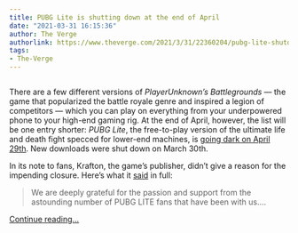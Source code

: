 ```yaml
---
title: PUBG Lite is shutting down at the end of April
date: "2021-03-31 16:15:36"
author: The Verge
authorlink: https://www.theverge.com/2021/3/31/22360204/pubg-lite-shutdown-free-to-play
tags:
- The-Verge
---
```

<figure>
      <img alt="" src="https://cdn.vox-cdn.com/thumbor/pdtYxl2kIH9ZyPs5nyt0pqq3aV4=/113x0:1859x1164/1310x873/cdn.vox-cdn.com/uploads/chorus_image/image/69054775/pubg_mobile.0.png" />
    </figure>

  <p id="8Ah5rA">There are a few different versions of <em>PlayerUnknown’s Battlegrounds</em> — the game that popularized the battle royale genre and inspired a legion of competitors — which you can play on everything from your underpowered phone to your high-end gaming rig. At the end of April, however, the list will be one entry shorter: <em>PUBG Lite</em>, the free-to-play version of the ultimate life and death fight specced for lower-end machines, is <a href="https://lite.pubg.com/2021/03/30/notice-april-29-service-termination-notice/">going dark on April 29th</a>. New downloads were shut down on March 30th. </p>
<p id="uuMgnp">In its note to fans, Krafton, the game’s publisher, didn’t give a reason for the impending closure. Here’s what it <a href="https://lite.pubg.com/2021/03/30/notice-april-29-service-termination-notice/">said</a> in full: </p>
<blockquote>
<p id="MAywm1">We are deeply grateful for the passion and support from the astounding number of PUBG LITE fans that have been with us....</p>
</blockquote>
  <p>
    <a href="https://www.theverge.com/2021/3/31/22360204/pubg-lite-shutdown-free-to-play">Continue reading&hellip;</a>
  </p>